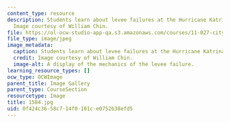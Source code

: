 ```yaml
---
content_type: resource
description: Students learn about levee failures at the Hurricane Katrina Exhibit.
  Image courtesy of William Chin.
file: https://ol-ocw-studio-app-qa.s3.amazonaws.com/courses/11-027-city-to-city-comparing-researching-and-writing-about-cities-new-orleans-spring-2011/0f424c3658c714f0101ce0752b38efd5_1584.jpg
file_type: image/jpeg
image_metadata:
  caption: Students learn about levee failures at the Hurricane Katrina Exhibit.
  credit: Image courtesy of William Chin.
  image-alt: A display of the mechanics of the levee failure.
learning_resource_types: []
ocw_type: OCWImage
parent_title: Image Gallery
parent_type: CourseSection
resourcetype: Image
title: 1584.jpg
uid: 0f424c36-58c7-14f0-101c-e0752b38efd5
---
```

